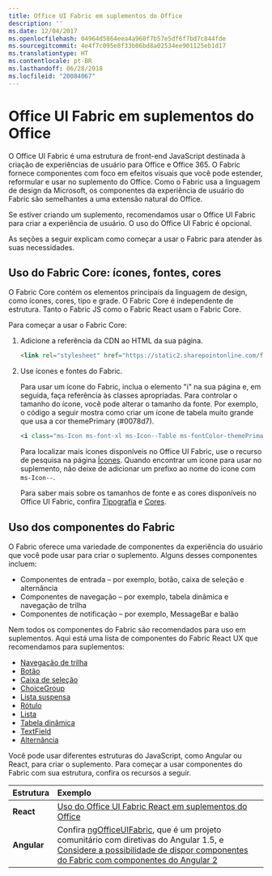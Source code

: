 ```yaml
---
title: Office UI Fabric em suplementos do Office
description: ''
ms.date: 12/04/2017
ms.openlocfilehash: 04964d5864eea4a960f7b57e5df6f7bd7c844fde
ms.sourcegitcommit: 4e4f7c095e8f33b06bd8a02534ee901125eb1d17
ms.translationtype: HT
ms.contentlocale: pt-BR
ms.lasthandoff: 06/28/2018
ms.locfileid: "20084067"
---
```

# <a name="office-ui-fabric-in-office-add-ins"></a>Office UI Fabric em suplementos do Office 

O Office UI Fabric é uma estrutura de front-end JavaScript destinada à criação de experiências de usuário para Office e Office 365. O Fabric fornece componentes com foco em efeitos visuais que você pode estender, reformular e usar no suplemento do Office. Como o Fabric usa a linguagem de design da Microsoft, os componentes da experiência de usuário do Fabric são semelhantes a uma extensão natural do Office. 

Se estiver criando um suplemento, recomendamos usar o Office UI Fabric para criar a experiência de usuário. O uso do Office UI Fabric é opcional.

As seções a seguir explicam como começar a usar o Fabric para atender às suas necessidades. 

## <a name="use-fabric-core-icons-fonts-colors"></a>Uso do Fabric Core: ícones, fontes, cores
O Fabric Core contém os elementos principais da linguagem de design, como ícones, cores, tipo e grade. O Fabric Core é independente de estrutura. Tanto o Fabric JS como o Fabric React usam o Fabric Core.

Para começar a usar o Fabric Core:

1. Adicione a referência da CDN ao HTML da sua página.  

    ```html
    <link rel="stylesheet" href="https://static2.sharepointonline.com/files/fabric/office-ui-fabric-js/1.4.0/css/fabric.min.css">
    ```   
    
2. Use ícones e fontes do Fabric. 

    Para usar um ícone do Fabric, inclua o elemento "i" na sua página e, em seguida, faça referência às classes apropriadas. Para controlar o tamanho do ícone, você pode alterar o tamanho da fonte. Por exemplo, o código a seguir mostra como criar um ícone de tabela muito grande que usa a cor themePrimary (#0078d7). 
   
    ```html
    <i class="ms-Icon ms-font-xl ms-Icon--Table ms-fontColor-themePrimary"></i>
    ```

    Para localizar mais ícones disponíveis no Office UI Fabric, use o recurso de pesquisa na página [Ícones](https://dev.office.com/fabric#/styles/icons). Quando encontrar um ícone para usar no suplemento, não deixe de adicionar um prefixo ao nome do ícone com `ms-Icon--`. 

    Para saber mais sobre os tamanhos de fonte e as cores disponíveis no Office UI Fabric, confira [Tipografia](https://dev.office.com/fabric#/styles/typography) e [Cores](https://dev.office.com/fabric#/styles/colors).
 
## <a name="use-fabric-components"></a>Uso dos componentes do Fabric 
O Fabric oferece uma variedade de componentes da experiência do usuário que você pode usar para criar o suplemento. Alguns desses componentes incluem:

- Componentes de entrada – por exemplo, botão, caixa de seleção e alternância
- Componentes de navegação – por exemplo, tabela dinâmica e navegação de trilha
- Componentes de notificação – por exemplo, MessageBar e balão  

Nem todos os componentes do Fabric são recomendados para uso em suplementos. Aqui está uma lista de componentes do Fabric React UX que recomendamos para suplementos:

- [Navegação de trilha](https://developer.microsoft.com/en-us/fabric#/components/breadcrumb)
- [Botão](https://developer.microsoft.com/en-us/fabric#/components/button)
- [Caixa de seleção](https://developer.microsoft.com/en-us/fabric#/components/checkbox)
- [ChoiceGroup](https://developer.microsoft.com/en-us/fabric#/components/choicegroup)
- [Lista suspensa](https://developer.microsoft.com/en-us/fabric#/components/dropdown)
- [Rótulo](https://developer.microsoft.com/en-us/fabric#/components/label)
- [Lista](https://developer.microsoft.com/en-us/fabric#/components/list)
- [Tabela dinâmica](https://developer.microsoft.com/en-us/fabric#/components/pivot)
- [TextField](https://developer.microsoft.com/en-us/fabric#/components/textfield)
- [Alternância](https://developer.microsoft.com/en-us/fabric#/components/toggle)

Você pode usar diferentes estruturas do JavaScript, como Angular ou React, para criar o suplemento. Para começar a usar componentes do Fabric com sua estrutura, confira os recursos a seguir.

|**Estrutura**|**Exemplo**|
|:------------|:----------|
|**React**|[Uso do Office UI Fabric React em suplementos do Office](using-office-ui-fabric-react.md )|
|**Angular**| Confira [ngOfficeUIFabric](http://ngofficeuifabric.com/), que é um projeto comunitário com diretivas do Angular 1.5, e [Considere a possibilidade de dispor componentes do Fabric com componentes do Angular 2](../develop/add-ins-with-angular2.md#consider-wrapping-fabric-components-with-angular-components)|

